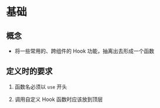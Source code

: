 # 基础

## 概念

- 将一些常用的、跨组件的 Hook 功能，抽离出去形成一个函数

## 定义时的要求

1. 函数名必须以 `use` 开头

2. 调用自定义 Hook 函数时应该放到顶层
